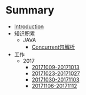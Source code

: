 # Summary

* [Introduction](README.md)
* 知识积累
  * JAVA
    * [Concurrent包解析](techpoint/java/Concurrent包解析.md)
* 工作
  * 2017
    * [20171009-20171013](workSummary/20171009-20171013.md)
    * [20171023-20171027](workSummary/20171023-20171027.md)
    * [20171030-20171103](workSummary/20171030-20171103.md)
    * [20171106-20171112](workSummary/20171106-20171112.md)

